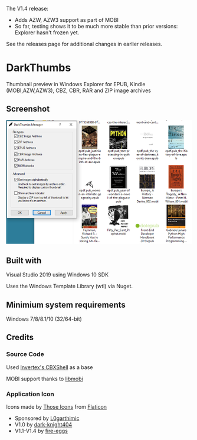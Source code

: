The V1.4 release:
- Adds AZW, AZW3 support as part of MOBI
- So far, testing shows it to be much more stable than prior versions: Explorer hasn't frozen yet.

See the releases page for additional changes in earlier releases.

# DarkThumbs
Thumbnail preview in Windows Explorer for EPUB, Kindle (MOBI,AZW,AZW3), CBZ, CBR, RAR and ZIP image archives

## Screenshot

![V1.3](https://github.com/L0garithmic/DarkThumbs/blob/master/Screenshot%20from%202021-08-29%2014-11-11.png)


## Built with
Visual Studio 2019 using Windows 10 SDK

Uses the Windows Template Library (wtl) via Nuget.

## Minimium system requirements
Windows 7/8/8.1/10 (32/64-bit)

## Credits

### Source Code
Used [Invertex's CBXShell](https://github.com/Invertex/CBXShell) as a base

MOBI support thanks to [libmobi](https://github.com/bfabiszewski/libmobi)

### Application Icon
Icons made by [Those Icons](https://www.flaticon.com/authors/those-icons) from [Flaticon](https://www.flaticon.com/)

- Sponsored by [L0garthimic](https://github.com/L0garithmic)
- V1.0 by [dark-knight404](https://github.com/dark-knight404)
- V1.1-V1.4 by [fire-eggs](https://github.com/fire-eggs)
